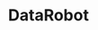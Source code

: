 ---
blog: https://blog.datarobot.com/
facebook: https://facebook.com/datarobotinc
instagram: https://instagram.com/datarobot
linkedin: https://linkedin.com/company/datarobot
logohandle: datarobot
sort: datarobot
title: DataRobot
twitter: https://x.com/DataRobot
website: https://www.datarobot.com/
---